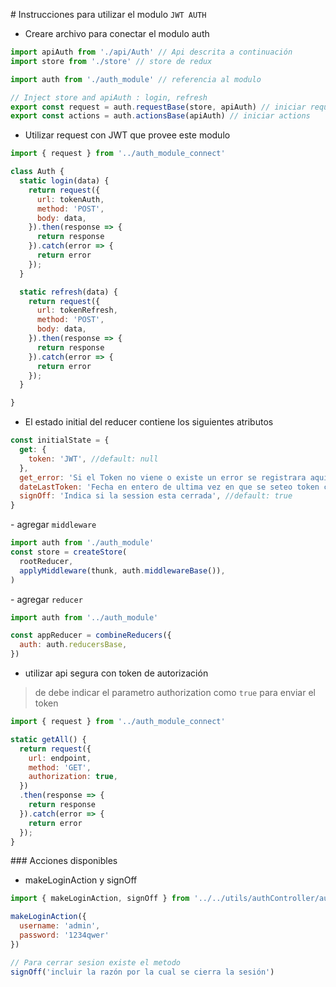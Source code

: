 # Instrucciones para utilizar el modulo `JWT AUTH`

- Creare archivo para conectar el modulo auth

```javascript
import apiAuth from './api/Auth' // Api descrita a continuación
import store from './store' // store de redux

import auth from './auth_module' // referencia al modulo

// Inject store and apiAuth : login, refresh
export const request = auth.requestBase(store, apiAuth) // iniciar request
export const actions = auth.actionsBase(apiAuth) // iniciar actions
```

- Utilizar request con JWT que provee este modulo

```javascript
import { request } from '../auth_module_connect'

class Auth {
  static login(data) {
    return request({
      url: tokenAuth,
      method: 'POST',
      body: data,
    }).then(response => {
      return response
    }).catch(error => {
      return error
    });
  }

  static refresh(data) {
    return request({
      url: tokenRefresh,
      method: 'POST',
      body: data,
    }).then(response => {
      return response
    }).catch(error => {
      return error
    });
  }

}
```


- El estado initial del reducer contiene los siguientes atributos

```javascript
const initialState = {
  get: {
    token: 'JWT', //default: null
  },
  get_error: 'Si el Token no viene o existe un error se registrara aquí', //default: null
  dateLastToken: 'Fecha en entero de ultima vez en que se seteo token como timestamp', //default: null
  signOff: 'Indica si la session esta cerrada', //default: true
}
```

- agregar `middleware`

```javascript
import auth from './auth_module'
const store = createStore(
  rootReducer,
  applyMiddleware(thunk, auth.middlewareBase()),
)
```

- agregar `reducer`

```javascript
import auth from '../auth_module'

const appReducer = combineReducers({
  auth: auth.reducersBase,
})
```

- utilizar api segura con token de autorización
> de debe indicar el parametro authorization como `true` para enviar el token

```javascript
import { request } from '../auth_module_connect'

static getAll() {
  return request({
    url: endpoint,
    method: 'GET',
    authorization: true,
  })
  .then(response => {
    return response
  }).catch(error => {
    return error
  });
}
```

### Acciones disponibles

- makeLoginAction y signOff

```javascript
import { makeLoginAction, signOff } from '../../utils/authController/auth_action'

makeLoginAction({
  username: 'admin',
  password: '1234qwer'
})

// Para cerrar sesion existe el metodo
signOff('incluir la razón por la cual se cierra la sesión')
```
